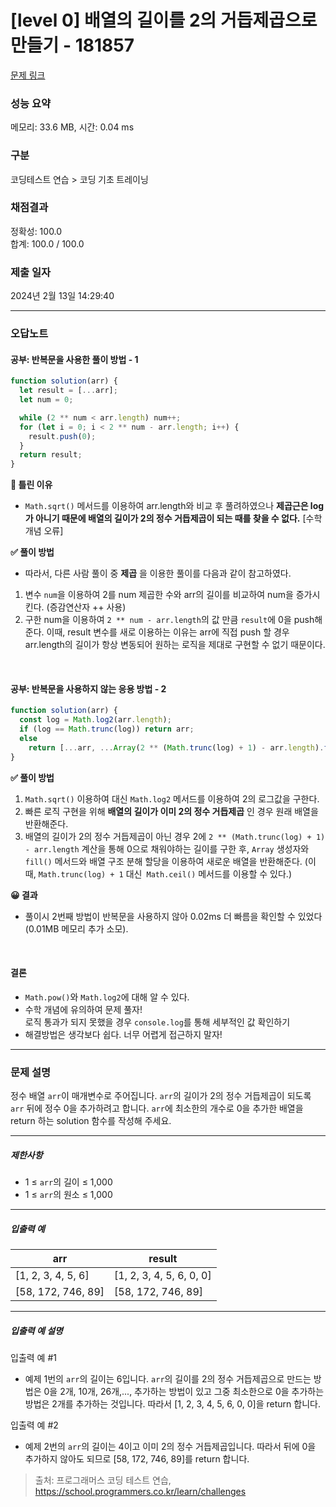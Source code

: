 # [level 0] 배열의 길이를 2의 거듭제곱으로 만들기 - 181857

[문제 링크](https://school.programmers.co.kr/learn/courses/30/lessons/181857#)

### 성능 요약

메모리: 33.6 MB, 시간: 0.04 ms

### 구분

코딩테스트 연습 > 코딩 기초 트레이닝

### 채점결과

정확성: 100.0<br/>합계: 100.0 / 100.0

### 제출 일자

2024년 2월 13일 14:29:40

---

### 오답노트

#### 공부: 반복문을 사용한 풀이 방법 - 1

```js
function solution(arr) {
  let result = [...arr];
  let num = 0;

  while (2 ** num < arr.length) num++;
  for (let i = 0; i < 2 ** num - arr.length; i++) {
    result.push(0);
  }
  return result;
}
```

**🤔 틀린 이유**

- `Math.sqrt()` 메서드를 이용하여 arr.length와 비교 후 풀려하였으나 **제곱근은 log가 아니기 때문에 배열의 길이가 2의 정수 거듭제곱이 되는 때를 찾을 수 없다.** [수학 개념 오류]

**✅ 풀이 방법**

- 따라서, 다른 사람 풀이 중 **제곱** 을 이용한 풀이를 다음과 같이 참고하였다.

1. 변수 `num`을 이용하여 2를 num 제곱한 수와 arr의 길이를 비교하여 num을 증가시킨다. (증감연산자 ++ 사용)
2. 구한 num을 이용하여 `2 ** num - arr.length`의 값 만큼 `result`에 0을 push해준다.
   이때, result 변수를 새로 이용하는 이유는 arr에 직접 push 할 경우 arr.length의 길이가 항상 변동되어 원하는 로직을 제대로 구현할 수 없기 때문이다.

<br/>

#### 공부: 반복문을 사용하지 않는 응용 방법 - 2

```js
function solution(arr) {
  const log = Math.log2(arr.length);
  if (log == Math.trunc(log)) return arr;
  else
    return [...arr, ...Array(2 ** (Math.trunc(log) + 1) - arr.length).fill(0)];
}
```

**✅ 풀이 방법**

1. `Math.sqrt()` 이용하여 대신 `Math.log2` 메서드를 이용하여 2의 로그값을 구한다.
2. 빠른 로직 구현을 위해 **배열의 길이가 이미 2의 정수 거듭제곱** 인 경우 원래 배열을 반환해준다.
3. 배열의 길이가 2의 정수 거듭제곱이 아닌 경우 2에 `2 ** (Math.trunc(log) + 1) - arr.length` 계산을 통해 0으로 채워야하는 길이를 구한 후, `Array` 생성자와 `fill()` 메서드와 배열 구조 분해 할당을 이용하여 새로운 배열을 반환해준다. (이때, `Math.trunc(log) + 1` 대신` Math.ceil()` 메서드를 이용할 수 있다.)

**😀 결과**

- 풀이시 2번째 방법이 반복문을 사용하지 않아 0.02ms 더 빠름을 확인할 수 있었다(0.01MB 메모리 추가 소모).

<br/>

#### 결론

- `Math.pow()`와 `Math.log2`에 대해 알 수 있다.
- 수학 개념에 유의하여 문제 풀자! <br />로직 통과가 되지 못했을 경우 `console.log`를 통해 세부적인 값 확인하기
- 해결방법은 생각보다 쉽다. 너무 어렵게 접근하지 말자!

---

### 문제 설명

<p>정수 배열 <code>arr</code>이 매개변수로 주어집니다. <code>arr</code>의 길이가 2의 정수 거듭제곱이 되도록 <code>arr</code> 뒤에 정수 0을 추가하려고 합니다. <code>arr</code>에 최소한의 개수로 0을 추가한 배열을 return 하는 solution 함수를 작성해 주세요.</p>

<hr>

<h5>제한사항</h5>

<ul>
<li>1 ≤ <code>arr</code>의 길이 ≤ 1,000</li>
<li>1 ≤ <code>arr</code>의 원소 ≤ 1,000</li>
</ul>

<hr>

<h5>입출력 예</h5>
<table class="table">
        <thead><tr>
<th>arr</th>
<th>result</th>
</tr>
</thead>
        <tbody><tr>
<td>[1, 2, 3, 4, 5, 6]</td>
<td>[1, 2, 3, 4, 5, 6, 0, 0]</td>
</tr>
<tr>
<td>[58, 172, 746, 89]</td>
<td>[58, 172, 746, 89]</td>
</tr>
</tbody>
      </table>
<hr>

<h5>입출력 예 설명</h5>

<p>입출력 예 #1</p>

<ul>
<li>예제 1번의 <code>arr</code>의 길이는 6입니다. <code>arr</code>의 길이를 2의 정수 거듭제곱으로 만드는 방법은 0을 2개, 10개, 26개,..., 추가하는 방법이 있고 그중 최소한으로 0을 추가하는 방법은 2개를 추가하는 것입니다. 따라서 [1, 2, 3, 4, 5, 6, 0, 0]을 return 합니다.</li>
</ul>

<p>입출력 예 #2</p>

<ul>
<li>예제 2번의 <code>arr</code>의 길이는 4이고 이미 2의 정수 거듭제곱입니다. 따라서 뒤에 0을 추가하지 않아도 되므로 [58, 172, 746, 89]를 return 합니다.</li>
</ul>

> 출처: 프로그래머스 코딩 테스트 연습, https://school.programmers.co.kr/learn/challenges
